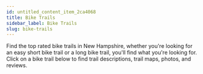 ```yaml
---
id: untitled_content_item_2ca4068
title: Bike Trails
sidebar_label: Bike Trails
slug: bike-trails
---
```

Find the top rated bike trails in New Hampshire, whether you're looking for an easy short bike trail or a long bike trail, you'll find what you're looking for. Click on a bike trail below to find trail descriptions, trail maps, photos, and reviews.
